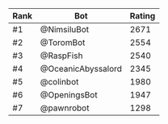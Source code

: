 Rank|Bot|Rating
---|---|---
#1|@NimsiluBot|2671
#2|@ToromBot|2554
#3|@RaspFish|2540
#4|@OceanicAbyssalord|2345
#5|@colinbot|1980
#6|@OpeningsBot|1947
#7|@pawnrobot|1298
